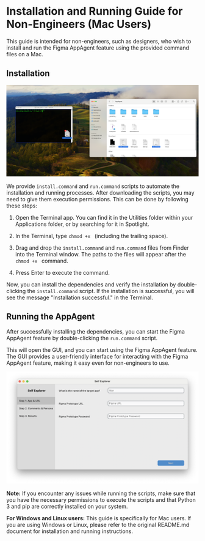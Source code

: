 # Installation and Running Guide for Non-Engineers (Mac Users)

This guide is intended for non-engineers, such as designers, who wish to install and run the Figma AppAgent feature using the provided command files on a Mac.

## Installation

![GUI](./assets/change-mode.png)

We provide `install.command` and `run.command` scripts to automate the installation and running processes. After downloading the scripts, you may need to give them execution permissions. This can be done by following these steps:

1. Open the Terminal app. You can find it in the Utilities folder within your Applications folder, or by searching for it in Spotlight.

2. In the Terminal, type `chmod +x ` (including the trailing space).

3. Drag and drop the `install.command` and `run.command` files from Finder into the Terminal window. The paths to the files will appear after the `chmod +x ` command.

4. Press Enter to execute the command.

Now, you can install the dependencies and verify the installation by double-clicking the `install.command` script. If the installation is successful, you will see the message "Installation successful." in the Terminal.

## Running the AppAgent

After successfully installing the dependencies, you can start the Figma AppAgent feature by double-clicking the `run.command` script. 

This will open the GUI, and you can start using the Figma AppAgent feature. The GUI provides a user-friendly interface for interacting with the Figma AppAgent feature, making it easy even for non-engineers to use.

![GUI](./assets/GUI.png)

**Note:** If you encounter any issues while running the scripts, make sure that you have the necessary permissions to execute the scripts and that Python 3 and pip are correctly installed on your system.

**For Windows and Linux users:** This guide is specifically for Mac users. If you are using Windows or Linux, please refer to the original README.md document for installation and running instructions.